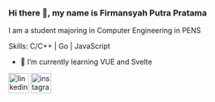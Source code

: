 ### Hi there 👋, my name is Firmansyah Putra Pratama
I am a student majoring in Computer Engineering in PENS

Skills: C/C++ | Go | JavaScript

- 🌱 I’m currently learning VUE and Svelte 


[<img src='https://cdn.jsdelivr.net/npm/simple-icons@3.0.1/icons/linkedin.svg' alt='linkedin' height='40'>](https://www.linkedin.com/in/firmansyah-putra-pratama/)  [<img src='https://cdn.jsdelivr.net/npm/simple-icons@3.0.1/icons/instagram.svg' alt='instagram' height='40'>](https://www.instagram.com/firmansyahp._/)  
